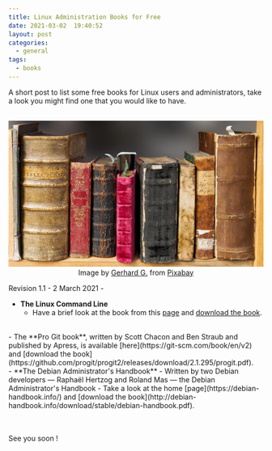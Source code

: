 ```yaml
---
title: Linux Administration Books for Free
date: 2021-03-02  19:40:52
layout: post
categories:
  - general
tags:
  - books
---
```

A short post to list some free books for Linux users and administrators, take a look you might find one that you would like to have.  

<!--more-->

<br>
<img src="/assets/img/sadm_books.jpg" class="align-left" alt="">
<center>
Image by <a href="https://pixabay.com/users/blende12-201217/?utm_source=link-attribution&amp;utm_medium=referral&amp;utm_campaign=image&amp;utm_content=1659717">Gerhard G.</a> from <a href="https://pixabay.com/?utm_source=link-attribution&amp;utm_medium=referral&amp;utm_campaign=image&amp;utm_content=1659717">Pixabay</a>
</center>

Revision 1.1 - 2 March 2021 -


- **The Linux Command Line**
  - Have a brief look at the book from this [page](http://linuxcommand.org/tlcl.php) and [download the book](https://sourceforge.net/projects/linuxcommand/files/TLCL/19.01/TLCL-19.01.pdf/download).
<br>
- The **Pro Git book**, written by Scott Chacon and Ben Straub and published by Apress, is available [here](https://git-scm.com/book/en/v2) and [download the book](https://github.com/progit/progit2/releases/download/2.1.295/progit.pdf).  
<br>
- **The Debian Administrator's Handbook**
  - Written by two Debian developers — Raphaël Hertzog and Roland Mas — the Debian Administrator's Handbook
  - Take a look at the home [page](https://debian-handbook.info/) and [download the book](http://debian-handbook.info/download/stable/debian-handbook.pdf).  


<br><br>
See you soon !
<br>
